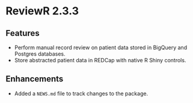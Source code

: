 # ReviewR 2.3.3

## Features

* Perform manual record review on patient data stored in BigQuery and Postgres databases.
* Store abstracted patient data in REDCap with native R Shiny controls.

## Enhancements

* Added a `NEWS.md` file to track changes to the package.
